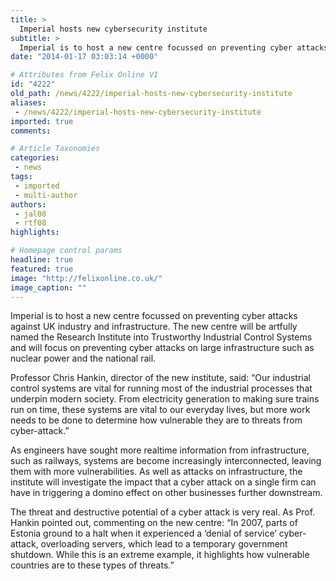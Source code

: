 ```yaml
---
title: >
  Imperial hosts new cybersecurity institute
subtitle: >
  Imperial is to host a new centre focussed on preventing cyber attacks against UK industry and infrastructure.
date: "2014-01-17 03:03:14 +0000"

# Attributes from Felix Online V1
id: "4222"
old_path: /news/4222/imperial-hosts-new-cybersecurity-institute
aliases:
 - /news/4222/imperial-hosts-new-cybersecurity-institute
imported: true
comments:

# Article Taxonomies
categories:
 - news
tags:
 - imported
 - multi-author
authors:
 - jal08
 - rtf08
highlights:

# Homepage control params
headline: true
featured: true
image: "http://felixonline.co.uk/"
image_caption: ""
---
```


Imperial is to host a new centre focussed on preventing cyber attacks against UK industry and infrastructure. The new centre will be artfully named the Research Institute into Trustworthy Industrial Control Systems and will focus on preventing cyber attacks on large infrastructure such as nuclear power and the national rail.

Professor Chris Hankin, director of the new institute, said: “Our industrial control systems are vital for running most of the industrial processes that underpin modern society. From electricity generation to making sure trains run on time, these systems are vital to our everyday lives, but more work needs to be done to determine how vulnerable they are to threats from cyber-attack.”

As engineers have sought more realtime information from infrastructure, such as railways, systems are become increasingly interconnected, leaving them with more vulnerabilities. As well as attacks on infrastructure, the institute will investigate the impact that a cyber attack on a single firm can have in triggering a domino effect on other businesses further downstream.

The threat and destructive potential of a cyber attack is very real. As Prof. Hankin pointed out, commenting on the new centre: “In 2007, parts of Estonia ground to a halt when it experienced a ‘denial of service’ cyber-attack, overloading servers, which lead to a temporary government shutdown. While this is an extreme example, it highlights how vulnerable countries are to these types of threats.”
